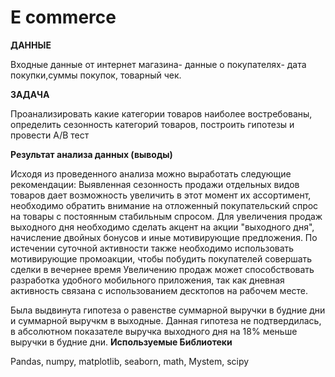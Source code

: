 # E commerce

**ДАННЫЕ**

Входные данные от интернет магазина- данные о покупателях- дата покупки,суммы покупок, товарный чек.

**ЗАДАЧА**

Проанализировать какие категории товаров наиболее востребованы, определить сезонность категорий товаров, построить гипотезы и провести А/В тест

**Результат анализа данных (выводы)**

Исходя из проведенного анализа можно выработать следующие рекомендации:
Выявленная сезонность продажи отдельных видов товаров дает возможность увеличить в этот момент их ассортимент, необходимо обратить внимание на отложенный покупательский спрос на товары с постоянным стабильным спросом.
Для увеличения продаж выходного дня необходимо сделать акцент на акции "выходного дня", начисление двойных бонусов и иные мотивирующие предложения.
По истечении суточной активности также необходимо использовать мотивирующие промоакции, чтобы побудить покупателей совершать сделки в вечернее время
Увеличению продаж может способствовать разработка удобного мобильного приложения, так как дневная активность связана с использованием десктопов на рабочем месте.

Была выдвинута гипотеза о равенстве суммарной выручки в будние дни и суммарной выручкм в выходные. Данная гипотеза не подтвердилась, в абсолютном показателе выручка выходного дня на 18% меньше выручки в будние дни.
**Используемые Библиотеки**

Pandas, numpy, matplotlib, seaborn, math, Mystem, scipy
